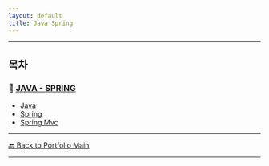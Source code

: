 ```yaml
---
layout: default
title: Java Spring
---
```



---

## 목차

### 🔗 [JAVA - SPRING](/study/java-spring/)

- [Java](/study/java-spring/java)
- [Spring](/study/java-spring/spring)
- [Spring Mvc](/study/java-spring/spring-mvc)

---
[🔙 Back to Portfolio Main](../index.md)

---

